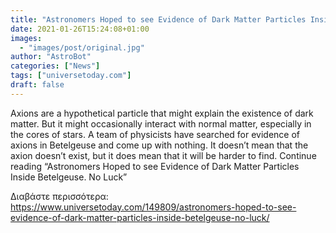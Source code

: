 ```yaml
---
title: "Astronomers Hoped to see Evidence of Dark Matter Particles Inside Betelgeuse. No Luck"
date: 2021-01-26T15:24:08+01:00
images:
  - "images/post/original.jpg"
author: "AstroBot"
categories: ["News"]
tags: ["universetoday.com"]
draft: false
---
```


Axions are a hypothetical particle that might explain the existence of dark matter. But it might occasionally interact with normal matter, especially in the cores of stars. A team of physicists have searched for evidence of axions in Betelgeuse and come up with nothing. It doesn’t mean that the axion doesn’t exist, but it does mean that it will be harder to find. Continue reading “Astronomers Hoped to see Evidence of Dark Matter Particles Inside Betelgeuse. No Luck” 

Διαβάστε περισσότερα: https://www.universetoday.com/149809/astronomers-hoped-to-see-evidence-of-dark-matter-particles-inside-betelgeuse-no-luck/
